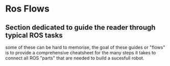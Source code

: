 # Ros Flows

## Section dedicated to guide the reader through typical ROS tasks
some of these can be hard to memorise, the goal of these guides or "flows" is to provide a comprehensive cheatsheet for the many steps it takes to connect all  ROS "parts" that are needed to build a sucesfull robot.

```{tableofcontents}
```